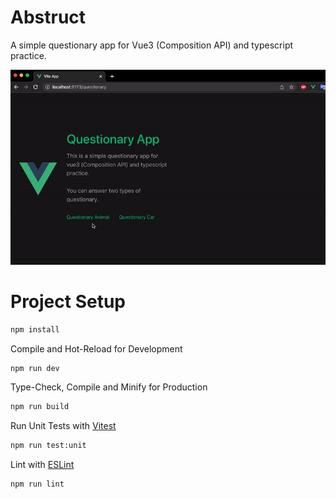 # Abstruct
A simple questionary app for Vue3 (Composition API) and typescript practice.

![demo](https://github.com/Tomoki108/questionary/blob/main/demo.gif?raw=true)




# Project Setup

```sh
npm install
```

Compile and Hot-Reload for Development

```sh
npm run dev
```

Type-Check, Compile and Minify for Production

```sh
npm run build
```

Run Unit Tests with [Vitest](https://vitest.dev/)

```sh
npm run test:unit
```

Lint with [ESLint](https://eslint.org/)

```sh
npm run lint
```
